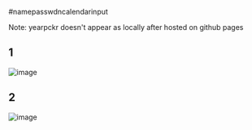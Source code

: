 #namepasswdncalendarinput

Note: yearpckr doesn't appear as locally after hosted on github pages

## 1
![image](https://user-images.githubusercontent.com/59245989/209434100-3b243739-9503-44e7-9f4b-72e31437976f.png)

## 2
![image](https://user-images.githubusercontent.com/59245989/209433907-383244e4-5205-46db-ba07-496344e0a2bc.png)
